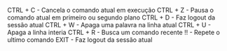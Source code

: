 CTRL + C - Cancela o comando atual em execução
CTRL + Z - Pausa o comando atual em primeiro ou segundo plano
CTRL + D - Faz logout da sessão atual
CTRL + W - Apaga uma palavra na linha atual
CTRL + U - Apaga a linha interia
CTRL + R - Busca um comando recente
!! - Repete o ultimo comando
EXIT - Faz logout da sessão atual